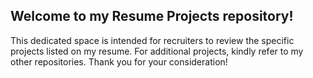 ## Welcome to my Resume Projects repository! 

This dedicated space is intended for recruiters to review the specific projects listed on my resume. For additional projects, kindly refer to my other repositories. Thank you for your consideration!
